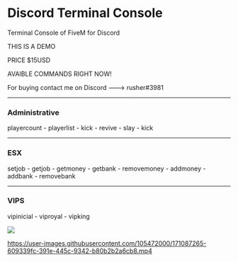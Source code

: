 # Discord Terminal Console
Terminal Console of FiveM for Discord

THIS IS A DEMO

PRICE $15USD

AVAIBLE COMMANDS RIGHT NOW!

For buying contact me on Discord ---> rusher#3981

<hr>

<h3>Administrative</h3>

playercount  - playerlist - kick - revive - slay - kick

<hr>

<h3>ESX</h3>

setjob - getjob - getmoney - getbank - removemoney - addmoney - addbank - removebank

<hr>

<h3>VIPS</h3>

vipinicial - viproyal - vipking

<img src="https://user-images.githubusercontent.com/105472000/171086253-7f9c33e6-3c94-410b-849a-34967b7244bf.png">


https://user-images.githubusercontent.com/105472000/171087265-609339fc-391e-445c-9342-b80b2b2a6cb8.mp4


